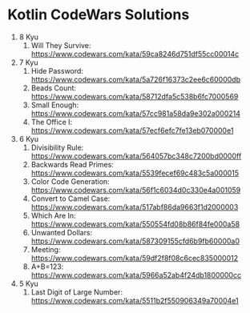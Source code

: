 # Kotlin CodeWars Solutions

1. 8 Kyu
    1. Will They Survive: https://www.codewars.com/kata/59ca8246d751df55cc00014c
2. 7 Kyu
    1. Hide Password: https://www.codewars.com/kata/5a726f16373c2ee6c60000db
    2. Beads Count: https://www.codewars.com/kata/58712dfa5c538b6fc7000569
    3. Small Enough: https://www.codewars.com/kata/57cc981a58da9e302a000214
    4. The Office I: https://www.codewars.com/kata/57ecf6efc7fe13eb070000e1
3. 6 Kyu
    1. Divisibility Rule: https://www.codewars.com/kata/564057bc348c7200bd0000ff
    2. Backwards Read Primes: https://www.codewars.com/kata/5539fecef69c483c5a000015
    3. Color Code Generation: https://www.codewars.com/kata/56f1c6034d0c330e4a001059
    4. Convert to Camel Case: https://www.codewars.com/kata/517abf86da9663f1d2000003
    5. Which Are In: https://www.codewars.com/kata/550554fd08b86f84fe000a58
    6. Unwanted Dollars: https://www.codewars.com/kata/587309155cfd6b9fb60000a0
    7. Meeting: https://www.codewars.com/kata/59df2f8f08c6cec835000012
    8. A+B=123: https://www.codewars.com/kata/5966a52ab4f24db1800000cc
4. 5 Kyu
    1. Last Digit of Large Number: https://www.codewars.com/kata/5511b2f550906349a70004e1
